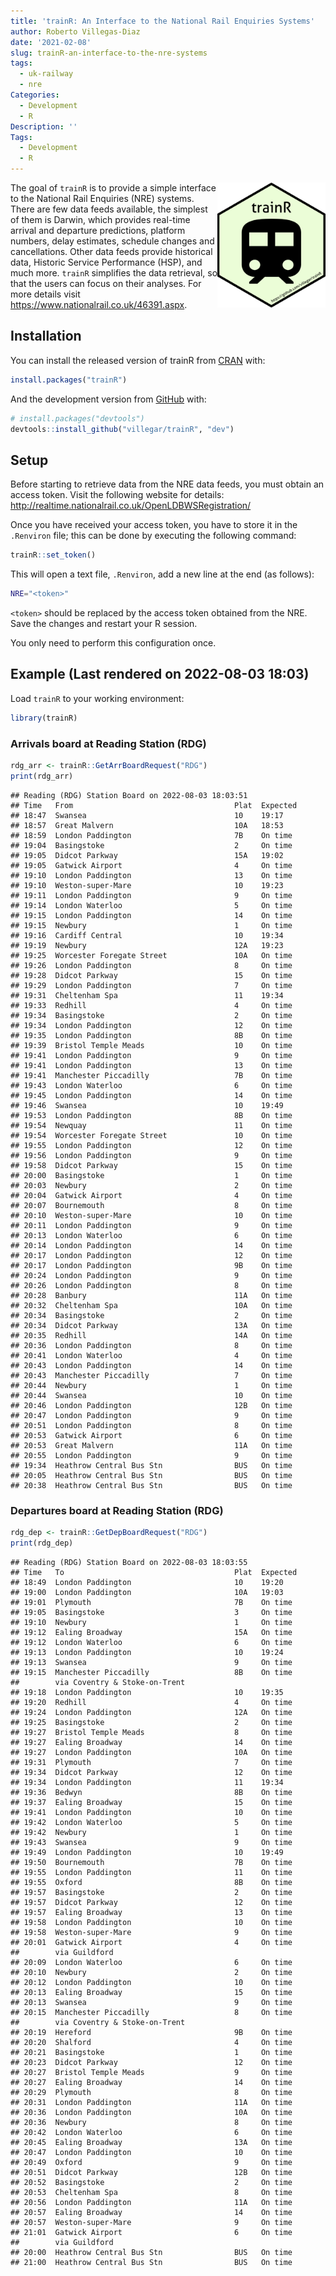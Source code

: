 ```yaml
---
title: 'trainR: An Interface to the National Rail Enquiries Systems'
author: Roberto Villegas-Diaz
date: '2021-02-08'
slug: trainR-an-interface-to-the-nre-systems
tags:
  - uk-railway
  - nre
Categories:
  - Development
  - R
Description: ''
Tags:
  - Development
  - R
---
```


<img src="https://raw.githubusercontent.com/villegar/trainR/main/inst/images/logo.png" alt="logo" align="right" height=200px/>

The goal of `trainR` is to provide a simple interface to the 
National Rail Enquiries (NRE) systems. There are few data feeds 
available, the simplest of them is Darwin, which provides real-time 
arrival and departure predictions, platform numbers, delay estimates, 
schedule changes and cancellations. Other data feeds provide historical 
data, Historic Service Performance (HSP), and much more. `trainR` 
simplifies the data retrieval, so that the users can focus on their 
analyses. For more details visit 
https://www.nationalrail.co.uk/46391.aspx.

## Installation

You can install the released version of trainR from [CRAN](https://CRAN.R-project.org) with:

``` r
install.packages("trainR")
```

And the development version from [GitHub](https://github.com/) with:

``` r
# install.packages("devtools")
devtools::install_github("villegar/trainR", "dev")
```

## Setup
Before starting to retrieve data from the NRE data feeds, you must obtain an access token. 
Visit the following website for details: http://realtime.nationalrail.co.uk/OpenLDBWSRegistration/

Once you have received your access token, you have to store it in the `.Renviron` file; this can be 
done by executing the following command:


```r
trainR::set_token()
```

This will open a text file, `.Renviron`, add a new line at the end (as follows):

```bash
NRE="<token>"
```

`<token>` should be replaced by the access token obtained from the NRE. Save the changes and restart 
your R session.

You only need to perform this configuration once.

## Example (Last rendered on 2022-08-03 18:03)

Load `trainR` to your working environment:

```r
library(trainR)
```

### Arrivals board at Reading Station (RDG)


```r
rdg_arr <- trainR::GetArrBoardRequest("RDG")
print(rdg_arr)
```

```
## Reading (RDG) Station Board on 2022-08-03 18:03:51
## Time   From                                    Plat  Expected
## 18:47  Swansea                                 10    19:17
## 18:57  Great Malvern                           10A   18:53
## 18:59  London Paddington                       7B    On time
## 19:04  Basingstoke                             2     On time
## 19:05  Didcot Parkway                          15A   19:02
## 19:05  Gatwick Airport                         4     On time
## 19:10  London Paddington                       13    On time
## 19:10  Weston-super-Mare                       10    19:23
## 19:11  London Paddington                       9     On time
## 19:14  London Waterloo                         5     On time
## 19:15  London Paddington                       14    On time
## 19:15  Newbury                                 1     On time
## 19:16  Cardiff Central                         10    19:34
## 19:19  Newbury                                 12A   19:23
## 19:25  Worcester Foregate Street               10A   On time
## 19:26  London Paddington                       8     On time
## 19:28  Didcot Parkway                          15    On time
## 19:29  London Paddington                       7     On time
## 19:31  Cheltenham Spa                          11    19:34
## 19:33  Redhill                                 4     On time
## 19:34  Basingstoke                             2     On time
## 19:34  London Paddington                       12    On time
## 19:35  London Paddington                       8B    On time
## 19:39  Bristol Temple Meads                    10    On time
## 19:41  London Paddington                       9     On time
## 19:41  London Paddington                       13    On time
## 19:41  Manchester Piccadilly                   7B    On time
## 19:43  London Waterloo                         6     On time
## 19:45  London Paddington                       14    On time
## 19:46  Swansea                                 10    19:49
## 19:53  London Paddington                       8B    On time
## 19:54  Newquay                                 11    On time
## 19:54  Worcester Foregate Street               10    On time
## 19:55  London Paddington                       12    On time
## 19:56  London Paddington                       9     On time
## 19:58  Didcot Parkway                          15    On time
## 20:00  Basingstoke                             1     On time
## 20:03  Newbury                                 2     On time
## 20:04  Gatwick Airport                         4     On time
## 20:07  Bournemouth                             8     On time
## 20:10  Weston-super-Mare                       10    On time
## 20:11  London Paddington                       9     On time
## 20:13  London Waterloo                         6     On time
## 20:14  London Paddington                       14    On time
## 20:17  London Paddington                       12    On time
## 20:17  London Paddington                       9B    On time
## 20:24  London Paddington                       9     On time
## 20:26  London Paddington                       8     On time
## 20:28  Banbury                                 11A   On time
## 20:32  Cheltenham Spa                          10A   On time
## 20:34  Basingstoke                             2     On time
## 20:34  Didcot Parkway                          13A   On time
## 20:35  Redhill                                 14A   On time
## 20:36  London Paddington                       8     On time
## 20:41  London Waterloo                         4     On time
## 20:43  London Paddington                       14    On time
## 20:43  Manchester Piccadilly                   7     On time
## 20:44  Newbury                                 1     On time
## 20:44  Swansea                                 10    On time
## 20:46  London Paddington                       12B   On time
## 20:47  London Paddington                       9     On time
## 20:51  London Paddington                       8     On time
## 20:53  Gatwick Airport                         6     On time
## 20:53  Great Malvern                           11A   On time
## 20:55  London Paddington                       9     On time
## 19:34  Heathrow Central Bus Stn                BUS   On time
## 20:05  Heathrow Central Bus Stn                BUS   On time
## 20:38  Heathrow Central Bus Stn                BUS   On time
```

### Departures board at Reading Station (RDG)


```r
rdg_dep <- trainR::GetDepBoardRequest("RDG")
print(rdg_dep)
```

```
## Reading (RDG) Station Board on 2022-08-03 18:03:55
## Time   To                                      Plat  Expected
## 18:49  London Paddington                       10    19:20
## 19:00  London Paddington                       10A   19:03
## 19:01  Plymouth                                7B    On time
## 19:05  Basingstoke                             3     On time
## 19:10  Newbury                                 1     On time
## 19:12  Ealing Broadway                         15A   On time
## 19:12  London Waterloo                         6     On time
## 19:13  London Paddington                       10    19:24
## 19:13  Swansea                                 9     On time
## 19:15  Manchester Piccadilly                   8B    On time
##        via Coventry & Stoke-on-Trent           
## 19:18  London Paddington                       10    19:35
## 19:20  Redhill                                 4     On time
## 19:24  London Paddington                       12A   On time
## 19:25  Basingstoke                             2     On time
## 19:27  Bristol Temple Meads                    8     On time
## 19:27  Ealing Broadway                         14    On time
## 19:27  London Paddington                       10A   On time
## 19:31  Plymouth                                7     On time
## 19:34  Didcot Parkway                          12    On time
## 19:34  London Paddington                       11    19:34
## 19:36  Bedwyn                                  8B    On time
## 19:37  Ealing Broadway                         15    On time
## 19:41  London Paddington                       10    On time
## 19:42  London Waterloo                         5     On time
## 19:42  Newbury                                 1     On time
## 19:43  Swansea                                 9     On time
## 19:49  London Paddington                       10    19:49
## 19:50  Bournemouth                             7B    On time
## 19:55  London Paddington                       11    On time
## 19:55  Oxford                                  8B    On time
## 19:57  Basingstoke                             2     On time
## 19:57  Didcot Parkway                          12    On time
## 19:57  Ealing Broadway                         13    On time
## 19:58  London Paddington                       10    On time
## 19:58  Weston-super-Mare                       9     On time
## 20:01  Gatwick Airport                         4     On time
##        via Guildford                           
## 20:09  London Waterloo                         6     On time
## 20:10  Newbury                                 2     On time
## 20:12  London Paddington                       10    On time
## 20:13  Ealing Broadway                         15    On time
## 20:13  Swansea                                 9     On time
## 20:15  Manchester Piccadilly                   8     On time
##        via Coventry & Stoke-on-Trent           
## 20:19  Hereford                                9B    On time
## 20:20  Shalford                                4     On time
## 20:21  Basingstoke                             1     On time
## 20:23  Didcot Parkway                          12    On time
## 20:27  Bristol Temple Meads                    9     On time
## 20:27  Ealing Broadway                         14    On time
## 20:29  Plymouth                                8     On time
## 20:31  London Paddington                       11A   On time
## 20:36  London Paddington                       10A   On time
## 20:36  Newbury                                 8     On time
## 20:42  London Waterloo                         6     On time
## 20:45  Ealing Broadway                         13A   On time
## 20:47  London Paddington                       10    On time
## 20:49  Oxford                                  9     On time
## 20:51  Didcot Parkway                          12B   On time
## 20:52  Basingstoke                             2     On time
## 20:53  Cheltenham Spa                          8     On time
## 20:56  London Paddington                       11A   On time
## 20:57  Ealing Broadway                         14    On time
## 20:57  Weston-super-Mare                       9     On time
## 21:01  Gatwick Airport                         6     On time
##        via Guildford                           
## 20:00  Heathrow Central Bus Stn                BUS   On time
## 21:00  Heathrow Central Bus Stn                BUS   On time
```
